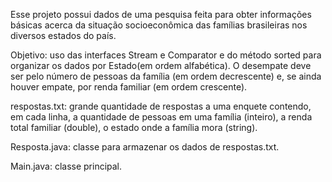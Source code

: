 Esse projeto possui dados de uma pesquisa feita para obter informações básicas acerca da situação socioeconômica das famílias brasileiras nos diversos estados do país.  

Objetivo: uso das interfaces Stream e Comparator e do método sorted para organizar os dados por Estado(em
ordem alfabética). O desempate deve ser pelo número de pessoas da família (em ordem decrescente) e, se ainda houver empate, por renda familiar (em ordem crescente).

respostas.txt: grande quantidade de respostas a uma enquete contendo, em cada linha, a quantidade de pessoas em uma família (inteiro), a renda total familiar (double), o estado onde a família mora (string).

Resposta.java: classe para armazenar os dados de respostas.txt.

Main.java: classe principal.
